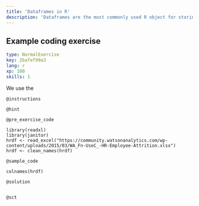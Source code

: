 ```yaml
---
title: 'Dataframes in R'
description: 'Dataframes are the most commonly used R object for storing and analysing our HR data. The rows typically represent individual officers, whilst the columns could be demographics (e.g. Age) or employment details (e.g. Salary). '
---
```


## Example coding exercise

```yaml
type: NormalExercise
key: 2bafef99a3
lang: r
xp: 100
skills: 1
```

We use the 

`@instructions`


`@hint`


`@pre_exercise_code`
```{r}
library(readxl)
library(janitor)
hrdf <- read_excel("https://community.watsonanalytics.com/wp-content/uploads/2015/03/WA_Fn-UseC_-HR-Employee-Attrition.xlsx")
hrdf <- clean_names(hrdf)
```

`@sample_code`
```{r}
colnames(hrdf)
```

`@solution`
```{r}

```

`@sct`
```{r}

```
